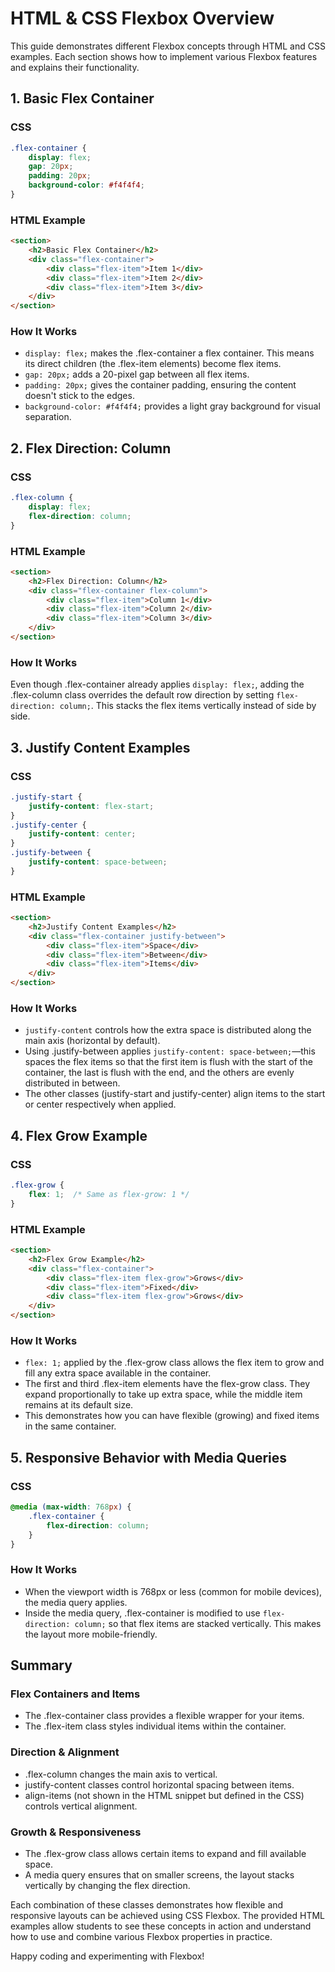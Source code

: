 # HTML & CSS Flexbox Overview

This guide demonstrates different Flexbox concepts through HTML and CSS examples. Each section shows how to implement various Flexbox features and explains their functionality.

## 1. Basic Flex Container

### CSS
```css
.flex-container {
    display: flex;
    gap: 20px;
    padding: 20px;
    background-color: #f4f4f4;
}
```

### HTML Example
```html
<section>
    <h2>Basic Flex Container</h2>
    <div class="flex-container">
        <div class="flex-item">Item 1</div>
        <div class="flex-item">Item 2</div>
        <div class="flex-item">Item 3</div>
    </div>
</section>
```

### How It Works
- `display: flex;` makes the .flex-container a flex container. This means its direct children (the .flex-item elements) become flex items.
- `gap: 20px;` adds a 20-pixel gap between all flex items.
- `padding: 20px;` gives the container padding, ensuring the content doesn't stick to the edges.
- `background-color: #f4f4f4;` provides a light gray background for visual separation.

## 2. Flex Direction: Column

### CSS
```css
.flex-column {
    display: flex;
    flex-direction: column;
}
```

### HTML Example
```html
<section>
    <h2>Flex Direction: Column</h2>
    <div class="flex-container flex-column">
        <div class="flex-item">Column 1</div>
        <div class="flex-item">Column 2</div>
        <div class="flex-item">Column 3</div>
    </div>
</section>
```

### How It Works
Even though .flex-container already applies `display: flex;`, adding the .flex-column class overrides the default row direction by setting `flex-direction: column;`. This stacks the flex items vertically instead of side by side.

## 3. Justify Content Examples

### CSS
```css
.justify-start {
    justify-content: flex-start;
}
.justify-center {
    justify-content: center;
}
.justify-between {
    justify-content: space-between;
}
```

### HTML Example
```html
<section>
    <h2>Justify Content Examples</h2>
    <div class="flex-container justify-between">
        <div class="flex-item">Space</div>
        <div class="flex-item">Between</div>
        <div class="flex-item">Items</div>
    </div>
</section>
```

### How It Works
- `justify-content` controls how the extra space is distributed along the main axis (horizontal by default).
- Using .justify-between applies `justify-content: space-between;`—this spaces the flex items so that the first item is flush with the start of the container, the last is flush with the end, and the others are evenly distributed in between.
- The other classes (justify-start and justify-center) align items to the start or center respectively when applied.

## 4. Flex Grow Example

### CSS
```css
.flex-grow {
    flex: 1;  /* Same as flex-grow: 1 */
}
```

### HTML Example
```html
<section>
    <h2>Flex Grow Example</h2>
    <div class="flex-container">
        <div class="flex-item flex-grow">Grows</div>
        <div class="flex-item">Fixed</div>
        <div class="flex-item flex-grow">Grows</div>
    </div>
</section>
```

### How It Works
- `flex: 1;` applied by the .flex-grow class allows the flex item to grow and fill any extra space available in the container.
- The first and third .flex-item elements have the flex-grow class. They expand proportionally to take up extra space, while the middle item remains at its default size.
- This demonstrates how you can have flexible (growing) and fixed items in the same container.

## 5. Responsive Behavior with Media Queries

### CSS
```css
@media (max-width: 768px) {
    .flex-container {
        flex-direction: column;
    }
}
```

### How It Works
- When the viewport width is 768px or less (common for mobile devices), the media query applies.
- Inside the media query, .flex-container is modified to use `flex-direction: column;` so that flex items are stacked vertically. This makes the layout more mobile-friendly.

## Summary

### Flex Containers and Items
- The .flex-container class provides a flexible wrapper for your items.
- The .flex-item class styles individual items within the container.

### Direction & Alignment
- .flex-column changes the main axis to vertical.
- justify-content classes control horizontal spacing between items.
- align-items (not shown in the HTML snippet but defined in the CSS) controls vertical alignment.

### Growth & Responsiveness
- The .flex-grow class allows certain items to expand and fill available space.
- A media query ensures that on smaller screens, the layout stacks vertically by changing the flex direction.

Each combination of these classes demonstrates how flexible and responsive layouts can be achieved using CSS Flexbox. The provided HTML examples allow students to see these concepts in action and understand how to use and combine various Flexbox properties in practice.

Happy coding and experimenting with Flexbox!